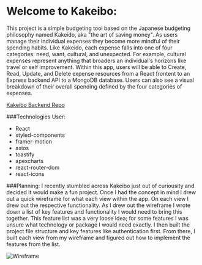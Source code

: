 # Welcome to Kakeibo:
This project is a simple budgeting tool based on the Japanese budgeting philosophy named Kakeido, aka "the art of saving money". As users manage their individual expenses they become more mindful of their spending habits. Like Kakeido, each expense falls into one of four categories: need, want, cultural, and unexpected. For example, cultural expenses represent anything that broaders an individual's horizons like travel or self improvement. Within this app, users will be able to Create, Read, Update, and Delete expense resources from a React frontent to an Express backend API to a MongoDB database. Users can also see a visual breakdown of their overall spending defined by the four categories of expenses.   

[Kakeibo Backend Repo](https://github.com/matthewhiggins415/kakeibobackend)

###Technologies User: 
- React 
- styled-components
- framer-motion
- axios
- toastify
- apexcharts
- react-router-dom
- react-icons

###Planning: 
I recently stumbled across Kakeibo just out of curiousity and decided it would make a fun project. Once I had the concept in mind I drew out a quick wireframe for what each view within the app. On each view I drew out the respective functionality. As I drew out the wireframe I wrote down a list of key features and functionality I would need to bring this together. This feature list was a very loose idea; for some features I was unsure what technology or package I would need exactly. I then built the project file structure and key features like authentication first. From there, I built each view from my wireframe and figured out how to implement the features from the list. 

![Wireframe](https://imgur.com/gallery/KA90Kxp)
